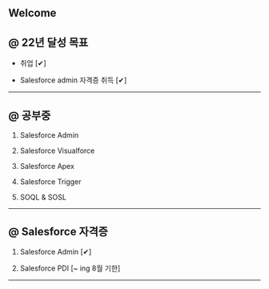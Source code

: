 ## Welcome

@ 22년 달성 목표
----------------
- 취업 [✔]

- Salesforce admin 자격증 취득 [✔]

-------------------------------------------------------
@ 공부중
--------

1. Salesforce Admin

2. Salesforce Visualforce

3. Salesforce Apex

4. Salesforce Trigger

5. SOQL & SOSL
-------------------------------------------------------
@ Salesforce 자격증
---------------------

1. Salesforce Admin [✔]

2. Salesforce PDI [~ ing 8월 기한]

-------------------------------------------------------
